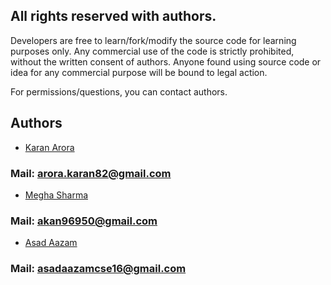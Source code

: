 ## All rights reserved with authors.

Developers are free to learn/fork/modify the source code for learning purposes only. Any commercial use of the code is strictly prohibited, without the written consent of authors. Anyone found using source code or idea for any commercial purpose will be bound to legal action.

For permissions/questions, you can contact authors.

## Authors

* [Karan Arora](https://github.com/karanarora1110)
### Mail: arora.karan82@gmail.com
* [Megha Sharma](https://github.com/megha96950)
### Mail: akan96950@gmail.com
* [Asad Aazam](https://github.com/asadaazam)
### Mail: asadaazamcse16@gmail.com

